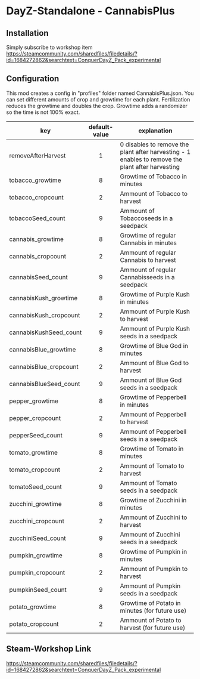 # DayZ-Standalone - CannabisPlus

## Installation
Simply subscribe to workshop item
https://steamcommunity.com/sharedfiles/filedetails/?id=1684272862&searchtext=ConquerDayZ_Pack_experimental

## Configuration
This mod creates a config in "profiles" folder named CannabisPlus.json.
You can set different amounts of crop and growtime for each plant.
Fertilization reduces the growtime and doubles the crop.
Growtime adds a randomizer so the time is not 100% exact.

| key                    | default-value | explanation |
| ---------------------- |:-------------:| ----------- |
| removeAfterHarvest     |       1       | 0 disables to remove the plant after harvesting - 1 enables to remove the plant after harvesting |
| tobacco_growtime       |       8       | Growtime of Tobacco in minutes |
| tobacco_cropcount      |       2       | Ammount of Tobacco to harvest |
| tobaccoSeed_count      |       9       | Ammount of Tobaccoseeds in a seedpack |
| cannabis_growtime      |       8       | Growtime of regular Cannabis in minutes |
| cannabis_cropcount     |       2       | Ammount of regular Cannabis to harvest |
| cannabisSeed_count     |       9       | Ammount of regular Cannabisseeds in a seedpack |
| cannabisKush_growtime  |       8       | Growtime of Purple Kush in minutes |
| cannabisKush_cropcount |       2       | Ammount of Purple Kush to harvest |
| cannabisKushSeed_count |       9       | Ammount of Purple Kush seeds in a seedpack |
| cannabisBlue_growtime  |       8       | Growtime of Blue God in minutes |
| cannabisBlue_cropcount |       2       | Ammount of Blue God to harvest |
| cannabisBlueSeed_count |       9       | Ammount of Blue God seeds in a seedpack |
| pepper_growtime        |       8       | Growtime of Pepperbell in minutes |
| pepper_cropcount       |       2       | Ammount of Pepperbell to harvest |
| pepperSeed_count       |       9       | Ammount of Pepperbell seeds in a seedpack |
| tomato_growtime        |       8       | Growtime of Tomato in minutes |
| tomato_cropcount       |       2       | Ammount of Tomato to harvest |
| tomatoSeed_count       |       9       | Ammount of Tomato seeds in a seedpack |
| zucchini_growtime      |       8       | Growtime of Zucchini in minutes |
| zucchini_cropcount     |       2       | Ammount of Zucchini to harvest |
| zucchiniSeed_count     |       9       | Ammount of Zucchini seeds in a seedpack |
| pumpkin_growtime       |       8       | Growtime of Pumpkin in minutes |
| pumpkin_cropcount      |       2       | Ammount of Pumpkin to harvest |
| pumpkinSeed_count      |       9       | Ammount of Pumpkin seeds in a seedpack |
| potato_growtime        |       8       | Growtime of Potato in minutes (for future use) |
| potato_cropcount       |       2       | Ammount of Potato to harvest (for future use) |

## Steam-Workshop Link
https://steamcommunity.com/sharedfiles/filedetails/?id=1684272862&searchtext=ConquerDayZ_Pack_experimental